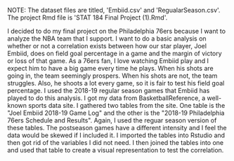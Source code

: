 NOTE: The dataset files are titled, 'Embiid.csv' and 'RegualarSeason.csv'. The project Rmd file is 'STAT 184 Final Project (1).Rmd'.

I decided to do my final project on the Philadelphia 76ers because I want to analyze the NBA team that I support. I want to do a basic analysis on whether or not a correlation exists between how our star player, Joel Embiid, does on field goal percentage in a game and the margin of victory or loss of that game. As a 76ers fan, I love watching Embiid play and I expect him to have a big game every time he plays. When his shots are going in, the team seemingly prospers. When his shots are not, the team struggles. Also, he shoots a lot every game, so it is fair to test his field goal percentage. I used the 2018-19 regular season games that Embiid has played to do this analysis. I got my data from BasketballReference, a well-known sports data site. I gathered two tables from the site. One table is the "Joel Embiid 2018-19 Game Log" and the other is the "2018-19 Philadelphia 76ers Schedule and Results". Again, I used the reguar season version of these tables. The postseason games have a different intensity and I feel the data would be skewed if I included it. I imported the tables into Rstudio and then got rid of the variables I did not need. I then joined the tables into one and used that table to create a visual representation to test the correlation.
